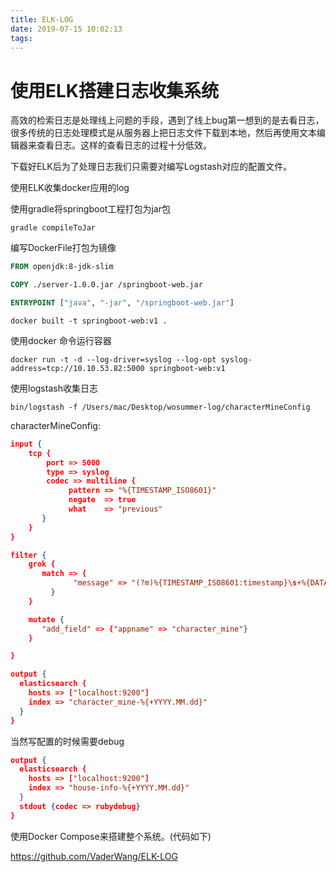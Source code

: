 ```yaml
---
title: ELK-LOG
date: 2019-07-15 10:02:13
tags:
---
```


# 使用ELK搭建日志收集系统

高效的检索日志是处理线上问题的手段，遇到了线上bug第一想到的是去看日志，很多传统的日志处理模式是从服务器上把日志文件下载到本地，然后再使用文本编辑器来查看日志。这样的查看日志的过程十分低效。

下载好ELK后为了处理日志我们只需要对编写Logstash对应的配置文件。



使用ELK收集docker应用的log



使用gradle将springboot工程打包为jar包

```shell
gradle compileToJar
```



编写DockerFile打包为镜像

```dockerfile
FROM openjdk:8-jdk-slim

COPY ./server-1.0.0.jar /springboot-web.jar

ENTRYPOINT ["java", "-jar", "/springboot-web.jar"]
```

```shell
docker built -t springboot-web:v1 .
```



使用docker 命令运行容器

```shell
docker run -t -d --log-driver=syslog --log-opt syslog-address=tcp://10.10.53.82:5000 springboot-web:v1
```



使用logstash收集日志

```shell
bin/logstash -f /Users/mac/Desktop/wosummer-log/characterMineConfig 
```



characterMineConfig:

```json
input {
    tcp {
        port => 5000
        type => syslog
        codec => multiline {
             pattern => "%{TIMESTAMP_ISO8601}"
             negate  => true
             what    => "previous"
       }
    }
}

filter {
    grok { 
       match => {
              "message" => "(?m)%{TIMESTAMP_ISO8601:timestamp}\s+%{DATA:level}\s+%{DATA:class}\s+-\s+%{GREEDYDATA:msg}"
         }
    }

    mutate {
       "add_field" => {"appname" => "character_mine"}
    }

}

output {
  elasticsearch {
    hosts => ["localhost:9200"]
    index => "character_mine-%{+YYYY.MM.dd}"
  }
}
```

 当然写配置的时候需要debug

```json
output {
  elasticsearch {
    hosts => ["localhost:9200"]
    index => "house-info-%{+YYYY.MM.dd}"
  }
  stdout {codec => rubydebug}
}
```

使用Docker Compose来搭建整个系统。(代码如下)

https://github.com/VaderWang/ELK-LOG

